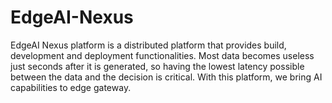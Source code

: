 # EdgeAI-Nexus
EdgeAI Nexus platform is a distributed platform that provides build, development and deployment functionalities. Most data becomes useless just seconds after it is generated, so having the lowest latency possible between the data and the decision is critical. With this platform, we bring AI capabilities to edge gateway.

